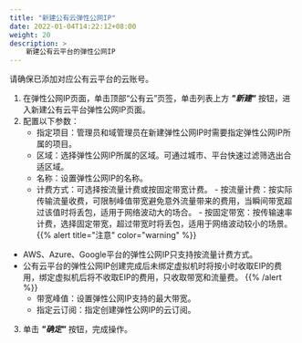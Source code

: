 ```yaml
---
title: "新建公有云弹性公网IP"
date: 2022-01-04T14:22:12+08:00
weight: 20
description: >
    新建公有云平台的弹性公网IP
---
```


请确保已添加对应公有云平台的云账号。

1. 在弹性公网IP页面，单击顶部“公有云”页签，单击列表上方 **_"新建"_** 按钮，进入新建公有云平台弹性公网IP页面。
2. 配置以下参数：
    - 指定项目：管理员和域管理员在新建弹性公网IP时需要指定弹性公网IP所属的项目。
    - 区域：选择弹性公网IP所属的区域。可通过城市、平台快速过滤筛选出合适区域。
    - 名称：设置弹性公网IP的名称。
    - 计费方式：可选择按流量计费或按固定带宽计费。
          - 按流量计费：按实际传输流量收费，可限制峰值带宽避免意外流量带来的费用，当瞬间带宽超过该值时将丢包，适用于网络波动大的场合。
          - 按固定带宽：按传输速率计费，选择固定带宽，超过带宽时将丢包，适用于网络波动较小的场景。
{{% alert title="注意" color="warning" %}}
- AWS、Azure、Google平台的弹性公网IP只支持按流量计费方式。
- 公有云平台的弹性公网IP创建完成后未绑定虚拟机时将按小时收取EIP的费用，绑定虚拟机后将不收取EIP的费用，只收取带宽和流量费。
{{% /alert %}}
    - 带宽峰值：设置弹性公网IP支持的最大带宽。
    - 指定云订阅：指定创建弹性公网IP的云订阅。
3. 单击 **_"确定"_** 按钮，完成操作。 